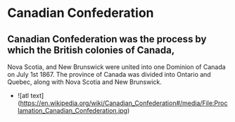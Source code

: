 # Canadian Confederation
## Canadian Confederation was the process by which the British colonies of Canada, 
Nova Scotia, and New Brunswick were united into one Dominion of Canada on July 1st 1867. 
The province of Canada was divided into Ontario and Quebec, along with Nova Scotia and New Brunswick.
+ ![atl text] (https://en.wikipedia.org/wiki/Canadian_Confederation#/media/File:Proclamation_Canadian_Confederation.jpg)
